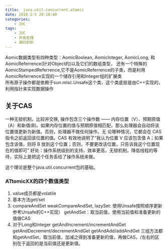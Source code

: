 ```yaml
---
title:  java.util.concurrent.atomic
date: 2018-2-5 20:18:40
categories:
	- JUC
tags:
	- JUC
	- 并发处理
	- 源码剖析
---
```

Aomic数据类型有四种类型：AomicBoolean, AomicInteger, AomicLong, 和AomicReferrence(针对Object的)以及它们的数组类型，
还有一个特殊的AomicStampedReferrence,它不是AomicReferrence的子类，而是利用AomicReferrence实现的一个储存引用和Integer组的扩展类  
所有原子操作都是依赖于sun.misc.Unsafe这个类，这个类底层是由C++实现的，利用指针来实现数据操作
## 关于CAS
一种无锁机制，比较并交换, 操作包含三个操作数 —— 内存位置（V）、预期原值（A）和新值(B)。如果内存位置的值与预期原值相匹配，那么处理器会自动将该位置值更新为新值。否则，处理器不做任何操作。无 论哪种情况，它都会在 CAS 指令之前返回该位置的值。CAS 有效地说明了“我认为位置 V 应该包含值 A；如果包含该值，则将 B 放到这个位置；否则，不要更改该位置，只告诉我这个位置现在的值即可”
好处：操作系统级别的支持，效率更高，无锁机制，降低线程的等待，实际上是把这个任务丢给了操作系统来做。
 
这个理论是整个java.util.concurrent包的基础。

### ATtomicXX的四个数值类型
1. value成员都是volatile
2. 基本方法get/set
3. compareAndSet
    weakCompareAndSet,
    lazySet: 使用Unsafe按照顺序更新参考Unsafe的C++实现）
    getAndSet：取当前值，使用当前值和准备更新的值做CAS
4. 对于Long和Integer
getAndIncrement/incrementAndGet
getAndDecrement/decrementAndGet
getAndAdd/addAndGet
三组方法都和getAndSet，取当前值，加减之得到准备更新的值，再做CAS，/左右的区别在于返回的是当前值还是更新值。